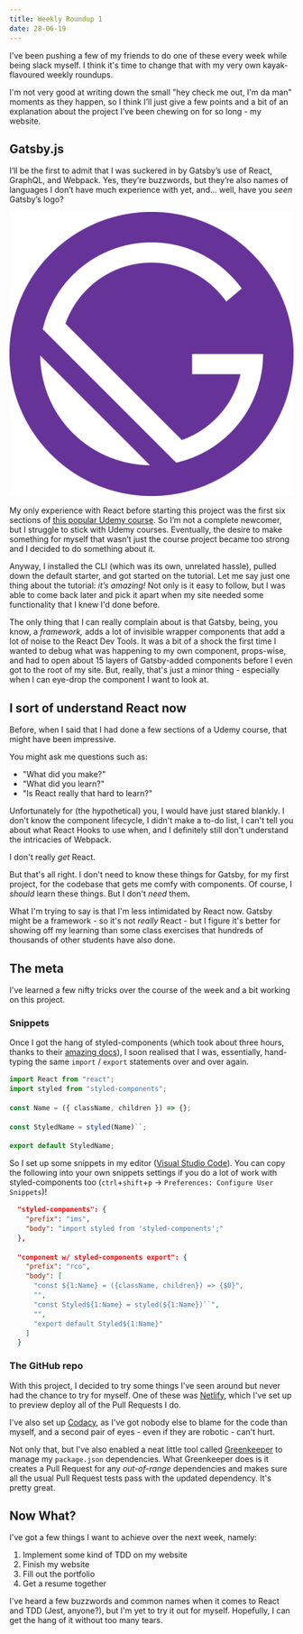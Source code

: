 ```yaml
---
title: Weekly Roundup 1
date: 28-06-19
---
```


I've been pushing a few of my friends to do one of these every week while being slack myself. I think it's time to change that with my very own kayak-flavoured weekly roundups.

<!-- end excerpt -->

I'm not very good at writing down the small "hey check me out, I'm da man" moments as they happen, so I think I’ll just give a few points and a bit of an explanation about the project I’ve been chewing on for so long - my website.

## Gatsby.js

I’ll be the first to admit that I was suckered in by Gatsby’s use of React, GraphQL, and Webpack. Yes, they’re buzzwords, but they’re also names of languages I don’t have much experience with yet, and… well, have you _seen_ Gatsby’s logo?

![Gatsby's killer-stylish logo](../../images/gatsby-icon.png)

My only experience with React before starting this project was the first six sections of [this popular Udemy course](https://www.udemy.com/react-the-complete-guide-incl-redux/). So I’m not a complete newcomer, but I struggle to stick with Udemy courses. Eventually, the desire to make something for myself that wasn’t just the course project became too strong and I decided to do something about it.

Anyway, I installed the CLI (which was its own, unrelated hassle), pulled down the default starter, and got started on the tutorial. Let me say just one thing about the tutorial: _it’s amazing!_ Not only is it easy to follow, but I was able to come back later and pick it apart when my site needed some functionality that I knew I'd done before.

The only thing that I can really complain about is that Gatsby, being, you know, a _framework,_ adds a lot of invisible wrapper components that add a lot of noise to the React Dev Tools. It was a bit of a shock the first time I wanted to debug what was happening to my own component, props-wise, and had to open about 15 layers of Gatsby-added components before I even got to the root of my site. But, really, that's just a minor thing - especially when I can eye-drop the component I want to look at.

## I sort of understand React now

Before, when I said that I had done a few sections of a Udemy course, that might have been impressive.

You might ask me questions such as:

- "What did you make?"
- "What did you learn?"
- "Is React really that hard to learn?"

Unfortunately for (the hypothetical) you, I would have just stared blankly. I don't know the component lifecycle, I didn't make a to-do list, I can't tell you about what React Hooks to use when, and I definitely still don't understand the intricacies of Webpack.

I don't really _get_ React.

But that's all right. I don't need to know these things for Gatsby, for my first project, for the codebase that gets me comfy with components. Of course, I _should_ learn these things. But I don't _need_ them.

What I'm trying to say is that I'm less intimidated by React now. Gatsby might be a framework - so it's not _really_ React - but I figure it's better for showing off my learning than some class exercises that hundreds of thousands of other students have also done.

## The meta

I've learned a few nifty tricks over the course of the week and a bit working on this project.

### Snippets

Once I got the hang of styled-components (which took about three hours, thanks to their [amazing docs](https://www.styled-components.com/docs/basics#getting-started)), I soon realised that I was, essentially, hand-typing the same `import` / `export` statements over and over again.

```javascript
import React from "react";
import styled from "styled-components";

const Name = ({ className, children }) => {};

const StyledName = styled(Name)``;

export default StyledName;
```

So I set up some snippets in my editor ([Visual Studio Code](https://code.visualstudio.com/)). You can copy the following into your own snippets settings if you do a lot of work with styled-components too (`ctrl`+`shift`+`p` -> `Preferences: Configure User Snippets`)!

```json
  "styled-components": {
    "prefix": "ims",
    "body": "import styled from 'styled-components';"
  },

  "component w/ styled-components export": {
    "prefix": "rco",
    "body": [
      "const ${1:Name} = ({className, children}) => {$0}",
      "",
      "const Styled${1:Name} = styled(${1:Name})``",
      "",
      "export default Styled${1:Name}"
    ]
  }
```

### The GitHub repo

With this project, I decided to try some things I've seen around but never had the chance to try for myself. One of these was [Netlify](https://www.netlify.com/), which I've set up to preview deploy all of the Pull Requests I do.

I've also set up [Codacy](https://app.codacy.com/project/by-k4y4k/by-k4y4k.github.io/dashboard), as I've got nobody else to blame for the code than myself, and a second pair of eyes - even if they are robotic - can't hurt.

Not only that, but I've also enabled a neat little tool called [Greenkeeper](https://greenkeeper.io) to manage my `package.json` dependencies. What Greenkeeper does is it creates a Pull Request for any _out-of-range_ dependencies and makes sure all the usual Pull Request tests pass with the updated dependency. It's pretty great.

## Now What?

I've got a few things I want to achieve over the next week, namely:

1. Implement some kind of TDD on my website
2. Finish my website
3. Fill out the portfolio
4. Get a resume together

I've heard a few buzzwords and common names when it comes to React and TDD (Jest, anyone?), but I'm yet to try it out for myself. Hopefully, I can get the hang of it without too many tears.
